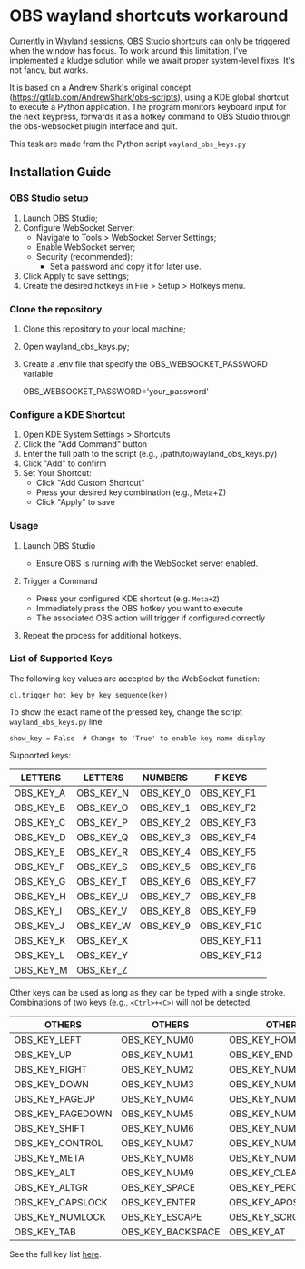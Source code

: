# OBS wayland shortcuts workaround

Currently in Wayland sessions, OBS Studio shortcuts can only be triggered when the window has focus. To work around this limitation, I've implemented a kludge solution while we await proper system-level fixes. It's not fancy, but works.

It is based on a Andrew Shark's original concept (https://gitlab.com/AndrewShark/obs-scripts), using a KDE global shortcut to execute a Python application. The program monitors keyboard input for the next keypress, forwards it as a hotkey command to OBS Studio through the obs-websocket plugin interface and quit.

This task are made from the Python script `wayland_obs_keys.py`

## Installation Guide

### OBS Studio setup

1. Launch OBS Studio;
2. Configure WebSocket Server:
   - Navigate to Tools > WebSocket Server Settings;
   - Enable WebSocket server;
   - Security (recommended):
     - Set a password and copy it for later use.
3. Click Apply to save settings;
4. Create the desired hotkeys in File > Setup > Hotkeys menu.

### Clone the repository

1. Clone this repository to your local machine;
2. Open wayland_obs_keys.py;
3. Create a .env file that specify the OBS_WEBSOCKET_PASSWORD variable

   OBS_WEBSOCKET_PASSWORD='your_password'

### Configure a KDE Shortcut

1. Open KDE System Settings > Shortcuts
2. Click the "Add Command" button
3. Enter the full path to the script (e.g., /path/to/wayland_obs_keys.py)
4. Click "Add" to confirm
5. Set Your Shortcut:
   - Click "Add Custom Shortcut"
   - Press your desired key combination (e.g., Meta+Z)
   - Click "Apply" to save

### Usage

1. Launch OBS Studio

   - Ensure OBS is running with the WebSocket server enabled.

2. Trigger a Command

   - Press your configured KDE shortcut (e.g. `Meta+Z`)
   - Immediately press the OBS hotkey you want to execute
   - The associated OBS action will trigger if configured correctly

3. Repeat the process for additional hotkeys.

### List of Supported Keys

The following key values are accepted by the WebSocket function:

`cl.trigger_hot_key_by_key_sequence(key)`

To show the exact name of the pressed key, change the script `wayland_obs_keys.py` line

`show_key = False  # Change to 'True' to enable key name display`

Supported keys:

| **LETTERS** | **LETTERS** | **NUMBERS** | **F KEYS**  |
| ----------- | ----------- | ----------- | ----------- |
| OBS_KEY_A   | OBS_KEY_N   | OBS_KEY_0   | OBS_KEY_F1  |
| OBS_KEY_B   | OBS_KEY_O   | OBS_KEY_1   | OBS_KEY_F2  |
| OBS_KEY_C   | OBS_KEY_P   | OBS_KEY_2   | OBS_KEY_F3  |
| OBS_KEY_D   | OBS_KEY_Q   | OBS_KEY_3   | OBS_KEY_F4  |
| OBS_KEY_E   | OBS_KEY_R   | OBS_KEY_4   | OBS_KEY_F5  |
| OBS_KEY_F   | OBS_KEY_S   | OBS_KEY_5   | OBS_KEY_F6  |
| OBS_KEY_G   | OBS_KEY_T   | OBS_KEY_6   | OBS_KEY_F7  |
| OBS_KEY_H   | OBS_KEY_U   | OBS_KEY_7   | OBS_KEY_F8  |
| OBS_KEY_I   | OBS_KEY_V   | OBS_KEY_8   | OBS_KEY_F9  |
| OBS_KEY_J   | OBS_KEY_W   | OBS_KEY_9   | OBS_KEY_F10 |
| OBS_KEY_K   | OBS_KEY_X   |             | OBS_KEY_F11 |
| OBS_KEY_L   | OBS_KEY_Y   |             | OBS_KEY_F12 |
| OBS_KEY_M   | OBS_KEY_Z   |             |             |

Other keys can be used as long as they can be typed with a single stroke. Combinations of two keys (e.g., `<Ctrl>+<C>`) will not be detected.

| **OTHERS**       | **OTHERS**        | **OTHERS**          | **OTHERS**       |
| ---------------- | ----------------- | ------------------- | ---------------- |
| OBS_KEY_LEFT     | OBS_KEY_NUM0      | OBS_KEY_HOME        | OBS_KEY_ASTERISK |
| OBS_KEY_UP       | OBS_KEY_NUM1      | OBS_KEY_END         | OBS_KEY_PLUS     |
| OBS_KEY_RIGHT    | OBS_KEY_NUM2      | OBS_KEY_NUMEQUAL    | OBS_KEY_COMMA    |
| OBS_KEY_DOWN     | OBS_KEY_NUM3      | OBS_KEY_NUMASTERISK | OBS_KEY_MINUS    |
| OBS_KEY_PAGEUP   | OBS_KEY_NUM4      | OBS_KEY_NUMPLUS     | OBS_KEY_PERIOD   |
| OBS_KEY_PAGEDOWN | OBS_KEY_NUM5      | OBS_KEY_NUMCOMMA    | OBS_KEY_SLASH    |
| OBS_KEY_SHIFT    | OBS_KEY_NUM6      | OBS_KEY_NUMMINUS    | OBS_KEY_INSERT   |
| OBS_KEY_CONTROL  | OBS_KEY_NUM7      | OBS_KEY_NUMPERIOD   | OBS_KEY_DELETE   |
| OBS_KEY_META     | OBS_KEY_NUM8      | OBS_KEY_NUMSLASH    | OBS_KEY_PAUSE    |
| OBS_KEY_ALT      | OBS_KEY_NUM9      | OBS_KEY_CLEAR       | OBS_KEY_PRINT    |
| OBS_KEY_ALTGR    | OBS_KEY_SPACE     | OBS_KEY_PERCENT     | OBS_KEY_SYSREQ   |
| OBS_KEY_CAPSLOCK | OBS_KEY_ENTER     | OBS_KEY_APOSTROPHE  | OBS_KEY_EXCLAM   |
| OBS_KEY_NUMLOCK  | OBS_KEY_ESCAPE    | OBS_KEY_SCROLLLOCK  | OBS_KEY_DOLLAR   |
| OBS_KEY_TAB      | OBS_KEY_BACKSPACE | OBS_KEY_AT          |                  |

See the full key list [here][1].

[1]: https://github.com/obsproject/obs-studio/blob/master/libobs/obs-hotkeys.h
